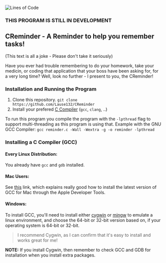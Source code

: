 ![Lines of Code](https://tokei.rs/b1/github/Lause132/CReminder?category=code) 

### **THIS PROGRAM IS STILL IN DEVELOPMENT**

## CReminder - A Reminder to help you remember tasks!

(This text is all a joke - Please don't take it seriously)

Have you ever had trouble remembering to do your homework, take your medicin, or coding that application that your boss have been asking for, for a very long time?
Well, look no further - I present to you, the CReminder!

### Installation and Running the Program

1. Clone this repository.
`git clone https://github.com/Lause132/CReminder`
2. Install your prefered [C Compiler](#inst-c-compiler) (`gcc`, `clang`, ..)

To run this program you compile the program with the `-lpthread` flag to support multi-threading as this program is using that.
Example with the GNU GCC Compiler:
`gcc reminder.c -Wall -Wextra -g -o reminder -lpthread`

### Installing a C Compiler (GCC) <a name="inst-c-compiler"></a>

#### Every Linux Distribution:
You already have `gcc` and `gdb` installed.

#### Mac Users:
See [this](https://mkyong.com/mac/how-to-install-gcc-compiler-on-mac-os-x/) link, which explains really good how to install the latest version of GCC for Mac through the Apple Developer Tools.

#### Windows:
To install GCC, you'll need to install either [cygwin](https://cygwin.com/install.html) or [mingw](https://osdn.net/projects/mingw/releases/) to emulate a linux environment, and choose the 64-bit or 32-bit version based on, if your operating system is 64-bit or 32-bit.
> I recommend Cygwin, as I can confirm that it's easy to install and works great for me!

**NOTE:** If you install Cygwin, then remember to check GCC and GDB for installation when you install extra packages.
